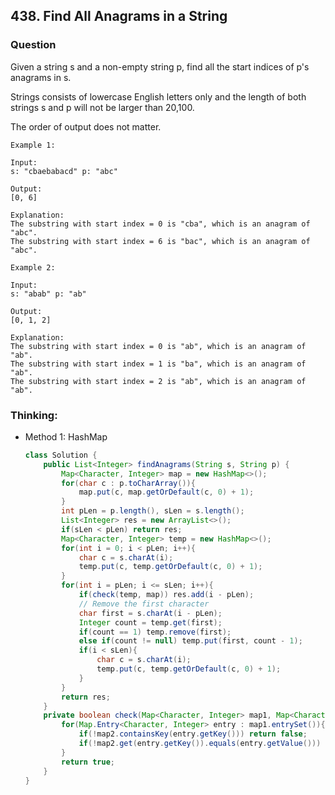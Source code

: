 ## 438. Find All Anagrams in a String

### Question
Given a string s and a non-empty string p, find all the start indices of p's anagrams in s.

Strings consists of lowercase English letters only and the length of both strings s and p will not be larger than 20,100.

The order of output does not matter.

```
Example 1:

Input:
s: "cbaebabacd" p: "abc"

Output:
[0, 6]

Explanation:
The substring with start index = 0 is "cba", which is an anagram of "abc".
The substring with start index = 6 is "bac", which is an anagram of "abc".

Example 2:

Input:
s: "abab" p: "ab"

Output:
[0, 1, 2]

Explanation:
The substring with start index = 0 is "ab", which is an anagram of "ab".
The substring with start index = 1 is "ba", which is an anagram of "ab".
The substring with start index = 2 is "ab", which is an anagram of "ab".
```


### Thinking:
* Method 1: HashMap
    ```Java
    class Solution {
        public List<Integer> findAnagrams(String s, String p) {
            Map<Character, Integer> map = new HashMap<>();
            for(char c : p.toCharArray()){
                map.put(c, map.getOrDefault(c, 0) + 1);
            }
            int pLen = p.length(), sLen = s.length();
            List<Integer> res = new ArrayList<>();
            if(sLen < pLen) return res;
            Map<Character, Integer> temp = new HashMap<>();
            for(int i = 0; i < pLen; i++){
                char c = s.charAt(i);
                temp.put(c, temp.getOrDefault(c, 0) + 1);
            }
            for(int i = pLen; i <= sLen; i++){
                if(check(temp, map)) res.add(i - pLen);
                // Remove the first character
                char first = s.charAt(i - pLen);
                Integer count = temp.get(first);
                if(count == 1) temp.remove(first);
                else if(count != null) temp.put(first, count - 1);
                if(i < sLen){
                    char c = s.charAt(i);
                    temp.put(c, temp.getOrDefault(c, 0) + 1);
                }
            }
            return res;
        }
        private boolean check(Map<Character, Integer> map1, Map<Character, Integer> map2){
            for(Map.Entry<Character, Integer> entry : map1.entrySet()){
                if(!map2.containsKey(entry.getKey())) return false;
                if(!map2.get(entry.getKey()).equals(entry.getValue())) return false;
            }
            return true;
        }
    }
    ```